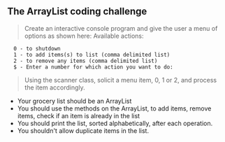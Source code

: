 ## The ArrayList coding challenge
> Create an interactive console program and give the user a menu of options as shown here:
> Available actions:
```
  0 - to shutdown
  1 - to add items(s) to list (comma delimited list)
  2 - to remove any items (comma delimited list)
  $ - Enter a number for which action you want to do:
```
> Using the scanner class, solicit a menu item, 0, 1 or 2, and process the item accordingly.
- Your grocery list should be an ArrayList
- You should use the methods on the ArrayList, to add items, remove items, check if an item is already in the list
- You should print the list, sorted alphabetically, after each operation.
- You shouldn't allow duplicate items in the list.
